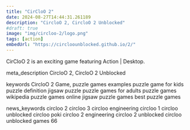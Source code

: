 ```yaml
---
title: "CirCloO 2"
date: 2024-08-27T14:44:31.261189
description: "CircloO 2, CircloO 2 Unblocked"
#draft: true
image: "img/circloo-2/logo.png"
tags: [action]
embedUrl: "https://circloounblocked.github.io/2/"
---
```


CirCloO 2 is an exciting game featuring Action | Desktop.

meta_description
CircloO 2, CircloO 2 Unblocked


keywords
CircloO 2 Game, puzzle games examples puzzle game for kids puzzle definition jigsaw puzzle puzzle games for adults puzzle games wikipedia puzzle games online jigsaw puzzle games best puzzle games


news_keywords
circloo 2 circloo 3 circloo engineering circloo 1 circloo unblocked circloo poki circloo 2 engineering circloo 2 unblocked circloo unblocked games 66
